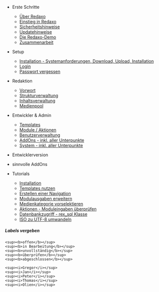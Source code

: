 - Erste Schritte
    - [Über Redaxo](/{{path}}/{{version}}/ueber-redaxo)
    - [Einstieg in Redaxo](/{{path}}/{{version}}/einstieg)
    - [Sicherheitshinweise](/{{path}}/{{version}}/sicherheitshinweise)
    - [Updatehinweise](/{{path}}/{{version}}/updatehinweise)
    - [Die Redaxo-Demo](/{{path}}/{{version}}/demo)
    - [Zusammenarbeit](/{{path}}/{{version}}/zusammenarbeit)

- Setup
    - [Installation - Systemanforderungen, Download, Upload, Installation](/{{path}}/{{version}}/installation)
    - [Login](/{{path}}/{{version}}/login)
    - [Passwort vergessen](/{{path}}/{{version}}/passwort-vergessen)

- Redaktion
    - [Vorwort](/{{path}}/{{version}}/redaktion-vorwort)
    - [Strukturverwaltung](/{{path}}/{{version}}/strukturverwaltung) 
    - [Inhaltsverwaltung](/{{path}}/{{version}}/inhaltsverwaltung)
    - [Medienpool](/{{path}}/{{version}}/medienpool)

- Entwickler & Admin
    - [Templates](/{{path}}/{{version}}/templates)
    - [Module / Aktionen](/{{path}}/{{version}}/module-aktionen)
    - [Benutzerverwaltung](/{{path}}/{{version}}/benutzerverwaltung)
    - [AddOns - inkl. aller Unterpunkte](/{{path}}/{{version}}/addons)
    - [System - inkl. aller Unterpunkte](/{{path}}/{{version}}/system)

- Entwicklerversion

- sinnvolle AddOns

- Tutorials
    - [Installation](/{{path}}/{{version}}/tutorial-installation)
    - [Templates nutzen](/{{path}}/{{version}}/tutorial-templates)
    - [Erstellen einer Navigation](/{{path}}/{{version}}/tutorial-templates)
    - [Modulausgaben erweitern](/{{path}}/{{version}}/tutorial-modulausgaben) 
    - [Medienkategorie vorselektieren](/{{path}}/{{version}}/tutorial-medienkategorie-vorselektieren)
    - [Aktionen - Moduleingaben überprüfen](/{{path}}/{{version}}/tutorial-aktionen) 
    - [Datenbankzugriff - rex_sql Klasse](/{{path}}/{{version}}/tutorial-rexsql)
    - [ISO zu UTF-8 umwandeln](/{{path}}/{{version}}/convert-iso-utf8)
   


   

##### Labels vergeben

```
<sup><b>offen</b></sup>
<sup><b>in Bearbeitung</b></sup>
<sup><b>unvollständig</b></sup>
<sup><b>überprüfen</b></sup>
<sup><b>abgeschlossen</b></sup>

<sup><i>Gregor</i></sup>
<sup><i>Jan</i></sup>
<sup><i>Peter</i></sup>
<sup><i>Thomas</i></sup>
<sup><i>Olien</i></sup>
```
